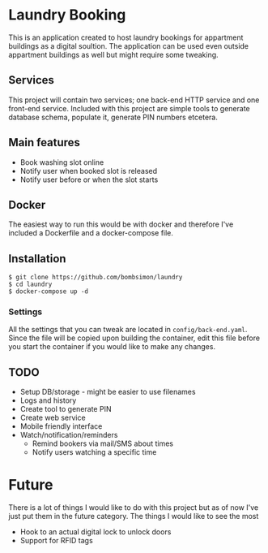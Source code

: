 # Laundry Booking
This is an application created to host laundry bookings for appartment buildings as a digital soultion. The application can be used even outside appartment buildings as well but might require some tweaking.

## Services
This project will contain two services; one back-end HTTP service and one front-end service. Included with this project are simple tools to generate database schema, populate it, generate PIN numbers etcetera.

## Main features
* Book washing slot online
* Notify user when booked slot is released
* Notify user before or when the slot starts

## Docker
The easiest way to run this would be with docker and therefore I've included a Dockerfile and a docker-compose file.

## Installation
```
$ git clone https://github.com/bombsimon/laundry
$ cd laundry
$ docker-compose up -d
```

### Settings
All the settings that you can tweak are located in ```config/back-end.yaml```. Since the file will be copied upon building the container, edit this file before you start the container if you would like to make any changes.

## TODO
* Setup DB/storage - might be easier to use filenames
* Logs and history
* Create tool to generate PIN
* Create web service
* Mobile friendly interface
* Watch/notification/reminders
  * Remind bookers via mail/SMS about times
  * Notify users watching a specific time

# Future
There is a lot of things I would like to do with this project but as of now I've just put them in the future category. The things I would like to see the most
* Hook to an actual digital lock to unlock doors
* Support for RFID tags
